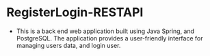 # RegisterLogin-RESTAPI
- This is a back end web application built using Java Spring, and PostgreSQL. The application provides a user-friendly interface for managing users data, and login user.
  
